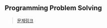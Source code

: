 ## Programming Problem Solving
> [문제링크](https://docs.google.com/spreadsheets/d/1ujNsIhnNjwF5n_pGQpgGoBc6RWSOvjFj03odKKLgp8E/edit?usp=sharing)